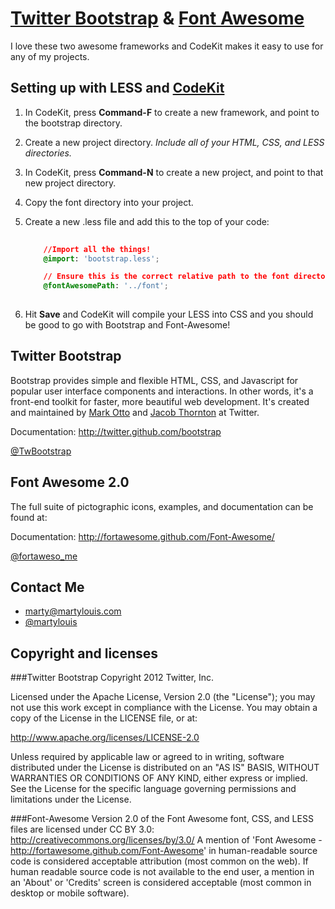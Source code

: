 [Twitter Bootstrap](http://twitter.github.com/bootstrap) & [Font Awesome](http://fortawesome.github.com/Font-Awesome/)
======

I love these two awesome frameworks and CodeKit makes it easy to use for any of my projects.


Setting up with LESS and [CodeKit](http://incident57.com/codekit/)
------
1. In CodeKit, press **Command-F** to create a new framework, and point to the bootstrap directory.
2. Create a new project directory. *Include all of your HTML, CSS, and LESS directories.*
3. In CodeKit, press **Command-N** to create a new project, and point to that new project directory.
4. Copy the font directory into your project.
5. Create a new .less file and add this to the top of your code:
	
	```css
		
		//Import all the things!
		@import: 'bootstrap.less';

		// Ensure this is the correct relative path to the font directory
		@fontAwesomePath: '../font'; 
		
	```
6. Hit **Save** and CodeKit will compile your LESS into CSS and you should be good to go with Bootstrap and Font-Awesome!


Twitter Bootstrap
------
Bootstrap provides simple and flexible HTML, CSS, and Javascript for popular user interface components and interactions. In other words, it's a front-end toolkit for faster, more beautiful web development. It's created and maintained by [Mark Otto](http://twitter.com/mdo) and [Jacob Thornton](http://twitter.com/fat) at Twitter.

Documentation: http://twitter.github.com/bootstrap

[@TwBootstrap](http://twitter.com/TwBootstrap)


Font Awesome 2.0
------
The full suite of pictographic icons, examples, and documentation can be found at:

Documentation:  http://fortawesome.github.com/Font-Awesome/

[@fortaweso_me](http://twitter.com/fortaweso_me)

Contact Me
------
- [marty@martylouis.com](mailto:marty@martylouis.com)
- [@martylouis](http://twitter.com/martylouis)


Copyright and licenses
---------------------
###Twitter Bootstrap
Copyright 2012 Twitter, Inc.

Licensed under the Apache License, Version 2.0 (the "License");
you may not use this work except in compliance with the License.
You may obtain a copy of the License in the LICENSE file, or at:

   http://www.apache.org/licenses/LICENSE-2.0

Unless required by applicable law or agreed to in writing, software
distributed under the License is distributed on an "AS IS" BASIS,
WITHOUT WARRANTIES OR CONDITIONS OF ANY KIND, either express or implied.
See the License for the specific language governing permissions and
limitations under the License.

###Font-Awesome
Version 2.0 of the Font Awesome font, CSS, and LESS files are licensed under CC BY 3.0:
http://creativecommons.org/licenses/by/3.0/
A mention of 'Font Awesome - http://fortawesome.github.com/Font-Awesome'
in human-readable source code is considered acceptable attribution (most common on the
web). If human readable source code is not available to the end user, a mention in an 'About' 
or 'Credits' screen is considered acceptable (most common in desktop or mobile software).